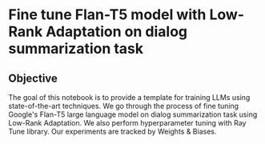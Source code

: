 # Fine tune Flan-T5 model with Low-Rank Adaptation on dialog summarization task
## Objective
The goal of this notebook is to provide a template for training LLMs using state-of-the-art techniques. We go through the process of fine tuning Google's Flan-T5 large language model on dialog summarization task using Low-Rank Adaptation. We also perform hyperparameter tuning with Ray Tune library. Our experiments are tracked by Weights & Biases.
